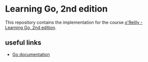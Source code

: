 # Learning Go, 2nd edition
This repository contains the implementation for the course [o'Reilly - Learning Go, 2nd edition](https://learning.oreilly.com/api/v1/continue/9781098139285/).

## useful links
- [Go documentation](https://pkg.go.dev/cmd/go)